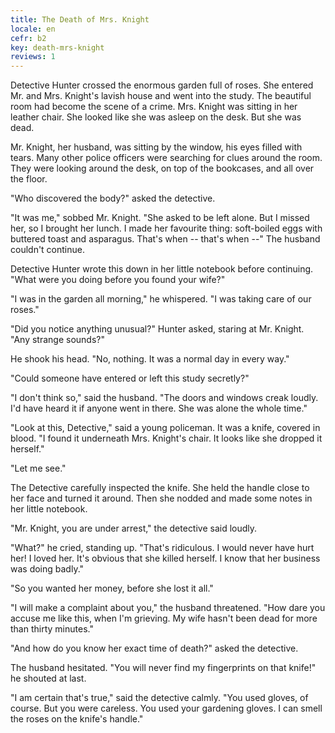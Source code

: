 ```yaml
---
title: The Death of Mrs. Knight
locale: en
cefr: b2
key: death-mrs-knight
reviews: 1
---
```


Detective Hunter crossed the enormous garden full of roses. She entered Mr. and Mrs. Knight's lavish house and went into the study. The beautiful room had become the scene of a crime. Mrs. Knight was sitting in her leather chair. She looked like she was asleep on the desk. But she was dead.

Mr. Knight, her husband, was sitting by the window, his eyes filled with tears. Many other police officers were searching for clues around the room. They were looking around the desk, on top of the bookcases, and all over the floor.

"Who discovered the body?" asked the detective.

"It was me," sobbed Mr. Knight. "She asked to be left alone. But I missed her, so I brought her lunch. I made her favourite thing: soft-boiled eggs with buttered toast and asparagus. That's when -- that's when --" The husband couldn't continue.

Detective Hunter wrote this down in her little notebook before continuing. "What were you doing before you found your wife?"

"I was in the garden all morning," he whispered. "I was taking care of our roses."

"Did you notice anything unusual?" Hunter asked, staring at Mr. Knight. "Any strange sounds?"

He shook his head. "No, nothing. It was a normal day in every way."

"Could someone have entered or left this study secretly?"

"I don't think so," said the husband. "The doors and windows creak loudly. I'd have heard it if anyone went in there. She was alone the whole time."

"Look at this, Detective," said a young policeman. It was a knife, covered in blood. "I found it underneath Mrs. Knight's chair. It looks like she dropped it herself."

"Let me see."

The Detective carefully inspected the knife. She held the handle close to her face and turned it around. Then she nodded and made some notes in her little notebook.

"Mr. Knight, you are under arrest," the detective said loudly.

"What?" he cried, standing up. "That's ridiculous. I would never have hurt her! I loved her. It's obvious that she killed herself. I know that her business was doing badly."

"So you wanted her money, before she lost it all."

"I will make a complaint about you," the husband threatened. "How dare you accuse me like this, when I'm grieving. My wife hasn't been dead for more than thirty minutes."

"And how do you know her exact time of death?" asked the detective.

The husband hesitated. "You will never find my fingerprints on that knife!" he shouted at last.

"I am certain that's true," said the detective calmly. "You used gloves, of course. But you were careless. You used your gardening gloves. I can smell the roses on the knife's handle."